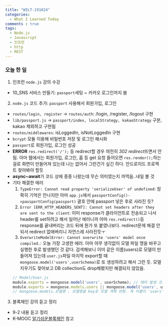 ```yaml
---
title: "WILT-191024"
categories:
  - What I Learned Today
comments : true
tags:
  - Node.js
  - Javascript
  - 인프런
  - http
  - REST
---
```


### 오늘 한 일

1. 인프런 `node.js` 강의 수강
  - 10_SNS 서비스 만들기: `passport`세팅 ~ 카카오 로그인까지 봄<br>

2. `node.js` 코드 추가: `passport` 사용해서 회원가입, 로그인
  - `routes/login, register` -> `routes/auth`: /login, /register, /logout 구현
  - `lib/passport.js` -> `passport/index, localStrategy, kakaoStrategy` 구분, kakao 제외하고 구현됨
  - `routes/middlewares`: isLoggedIn, isNotLoggedIn 구현
  - `bcrypt` 모듈 이용해 비밀번호 저장 및 로그인 해시화
  - `passport`로 회원가입, 로그인 성공
  - **ERROR** `res.redirect('/');` 등 redirect할 경우 여전히 *302 redirect*뜨면서 안됨. 아마 웹에서는 회원가입, 로그인, 홈 등 get 요청 들어오면 `res.render();`하는걸로 화면이 만들어져 있는데 나는 없어서 그런건가 싶긴 하다. 안드로이드 프로젝트 찾아봐야 할듯
  - **async~await**가 코드 상에 종종 나왔는데 무슨 의미였는지 까먹음..내일 볼 것
  - 기타 해결한 에러
    1. `TypeError: Cannot read property 'serializeUser' of undefined`: 정확히 기억은 안나지만 아마 `app.js`에서 `passportConfig()->passportConfig(passport)` 괄호 안에 passport 넣은 후로 사라진 듯?
    2. `Error [ERR_HTTP_HEADERS_SENT]: Cannot set headers after they are sent to the client`:  이미 response가 클라이언트로 전송되고 나서 header를 set하려고 해서 일어난 에러니까 아마 `res.redirect()`등 response를 끝내버리는 코드 뒤에 뭔가 또 붙였나보다. redirect문제 해결 안 되서 redirect 없애버리니 자연스레 사라진듯ㅜ
    3. `OverwriteModelError: Cannot overwrite 'users' model once compiled.`: 오늘 가장 고생한 에러. 아마 아무 생각없이 모델 파일 명을 바꾸고 실행한 후로 발생했던 것 같다. 검색해보니 이미 같은 이름(users)로 모델이 만들어져 있는데 `user.js`파일 마지막 export할 때 `mongoose.model('users',userSchema)`로 또 생성하려고 해서 그런 듯. 모델 지우기도 찾아보고 DB collection도 drop해봤지만 해결되지 않았음. 
    ```javascript
    // Model/User.js
    module.exports = mongoose.model('users', userSchema); // 에러 발생 코드
    module.exports = mongoose.models.users || mongoose.model('users', userSchema);
    // mongoose.models.모델명 : 모델명을 key로 모델 객체 반환. 즉 이름이 'users'인 모델 있으면 그거 사용하고 없으면 새로 만들어서 반환
    ```
    
3. 블록체인 강의 듣고 정리
  - 9-2 내용 듣고 정리
  - K-MOOC [알기쉬운블록체인] 참고

[생활코딩]: https://opentutorials.org/course/3332
[제로초]: https://www.zerocho.com/category/NodeJS/post/593a487c2ed1da0018cff95d
[알기쉬운블록체인]: http://www.kmooc.kr/courses/course-v1:SJCU+SJCU01+2019_2/course/
[gitpage.Markdown.table]: https://help.github.com/en/github/writing-on-github/organizing-information-with-tables "깃허브 도움말 참고"



